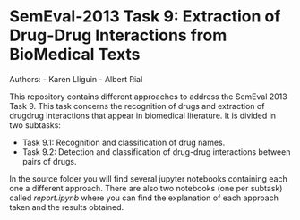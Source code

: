 # SemEval-2013 Task 9: Extraction of Drug-Drug Interactions from BioMedical Texts
Authors:
    - Karen Lliguin
    - Albert Rial
    
This repository contains different approaches to address the SemEval 2013 Task 9. This task concerns the recognition of drugs and extraction of drugdrug interactions that appear in biomedical literature. It is divided in two subtasks:
- Task 9.1: Recognition and classification of drug names.
- Task 9.2: Detection and classification of drug-drug interactions between pairs of drugs.

In the source folder you will find several jupyter notebooks containing each one a different approach. There are also two notebooks (one per subtask) called *report.ipynb* where you can find the explanation of each approach taken and the results obtained.
